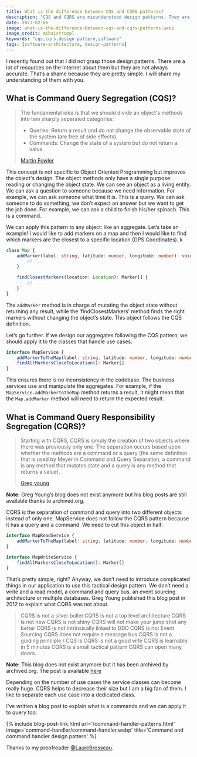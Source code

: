 ```yaml
---
title: What is the difference between CQS and CQRS patterns?
description: "CQS and CQRS are misunderstood design patterns. They are more simple than people think! CQS is about dividing an object's methods into two categories: commands and queries while CQRS is about separating query and command into two objects."
date: 2023-02-06
image: what-is-the-difference-between-cqs-and-cqrs-patterns.webp
image_credit: mihaistrompl
keywords: "cqs,cqrs,design pattern,software"
tags: [software-architecture, design-patterns]
---
```


I recently found out that I did not grasp those design patterns. There are a lot of resources on the Internet about them but they are not always accurate. That’s a shame because they are pretty simple. I will share my understanding of them with you.

## What is Command Query Segregation (CQS)?

> The fundamental idea is that we should divide an object's methods into two sharply separated categories:
>  * Queries: Return a result and do not change the observable state of the system (are free of side effects).
>  * Commands: Change the state of a system but do not return a value.
>
> [Martin Fowler](https://martinfowler.com/bliki/CommandQuerySeparation.html)

This concept is not specific to Object Oriented Programming but improves the object's design. The object methods only have a single purpose: reading or changing the object state. We can see an object as a living entity. We can ask a question to someone because we need information. For example, we can ask someone what time it is. This is a query. We can ask someone to do something, we don’t expect an answer but we want to get the job done. For example, we can ask a child to finish his/her spinach. This is a command.

We can apply this pattern to any object: like an aggregate. Let’s take an example! I would like to add markers on a map and then I would like to find which markers are the closest to a specific location (GPS Coordinates).
k
```ts
class Map {
    addMarker(label: string, latitude: number, longitude: number): void {
        // ...
    }

    findClosestMarkers(location: Location): Marker[] {
        // ...
    }
}
``` 

The `addMarker` method is in charge of mutating the object state without returning any result, while the ‘findClosestMarkers’ method finds the right markers without changing the object’s state. This object follows the CQS definition.

Let’s go further. If we design our aggregates following the CQS pattern, we should apply it to the classes that handle use cases.

```ts
interface MapService {
    addMarkerToTheMap(label: string, latitude: number, longitude: number); void
    findAllMarkersCloseToLocation(): Marker[]
}
``` 

This ensures there is no inconsistency in the codebase. The business services use and manipulate the aggregates. For example, if the `MapService.addMarkerToTheMap` method returns a result, it might mean that the `Map.addMarker` method will need to return the expected result.

## What is Command Query Responsibility Segregation (CQRS)?

> Starting with CQRS, CQRS is simply the creation of two objects where there was previously only one. The separation occurs based upon whether the methods are a command or a query (the same definition that is used by Meyer in Command and Query Separation, a command is any method that mutates state and a query is any method that returns a value).
>
> [Greg young](https://web.archive.org/web/20190211113420/http://codebetter.com/gregyoung/2010/02/16/cqrs-task-based-uis-event-sourcing-agh/)

**Note:** Greg Young’s blog does not exist anymore but his blog posts are still available thanks to archived.org.

CQRS is the separation of command and query into two different objects instead of only one. MapService does not follow the CQRS pattern because it has a query and a command. We need to cut this object in half.

```ts
interface MapReadService {
    addMarkerToTheMap(label: string, latitude: number, longitude: number); void
}

interface MapWriteService {
    findAllMarkersCloseToLocation(): Marker[]
}
``` 

That’s pretty simple, right? Anyway, we don’t need to introduce complicated things in our application to use this tactical design pattern. We don’t need a write and a read model,
a command and query bus, an event sourcing architecture or multiple databases. Greg Young published this blog post in 2012 to explain what CQRS was not about.

> CQRS is not a silver bullet
> CQRS is not a top level architecture
> CQRS is not new
> CQRS is not shiny
> CQRS will not make your jump shot any better
> CQRS is not intrinsically linked to DDD
> CQRS is not Event Sourcing
> CQRS does not require a message bus
> CQRS is not a guiding principle / CQS is
> CQRS is not a good wife
> CQRS is learnable in 5 minutes
> CQRS is a small tactical pattern
> CQRS can open many doors.

**Note:** This blog does not exist anymore but it has been archived by archived.org. The post is available [here](https://web.archive.org/web/20160729165044/https://goodenoughsoftware.net/2012/03/02/cqrs/)

Depending on the number of use cases the service classes can become really huge. CQRS helps to decrease their size but I am a big fan of them. I like to separate each use case into a dedicated class.

I've written a blog post to explain what is a commands and we can apply it to query too:

{% include blog-post-link.html url='/command-handler-patterns.html' image='command-handler/command-handler.webp' title='Command and command handler design pattern' %}

Thanks to my proofreader [@LaureBrosseau](https://www.linkedin.com/in/laurebrosseau).

